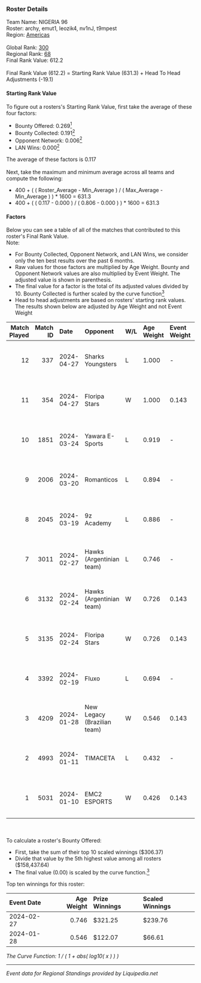 ### Roster Details<br />
Team Name: NIGERIA 96<br />
Roster: archy, emut1, leozik4, nv1nJ, t9mpest<br />
Region: [Americas]( ../standings_americas.md)<br />
<br />
Global Rank: [300](../standings_global.md)<br />
Regional Rank: [68]( ../standings_americas.md)<br />
Final Rank Value:  612.2<br />
<br />
Final Rank Value (612.2) = Starting Rank Value (631.3) + Head To Head Adjustments (-19.1)<br />

#### Starting Rank Value<br />
To figure out a rosters's Starting Rank Value, first take the average of these four factors:<br />
- Bounty Offered: 0.269[<sup>1</sup>](#table2)
- Bounty Collected: 0.191[<sup>2</sup>](#table1)
- Opponent Network: 0.006[<sup>2</sup>](#table1)
- LAN Wins: 0.000[<sup>2</sup>](#table1)

The average of these factors is 0.117<br />
<br />
Next, take the maximum and minimum average across all teams and compute the following:<br />
- 400 + ( ( Roster_Average - Min_Average ) / ( Max_Average - Min_Average ) ) * 1600 = 631.3
- 400 + ( ( 0.117 - 0.000 ) / ( 0.806 - 0.000 ) ) * 1600 = 631.3


#### Factors<br />
Below you can see a table of all of the matches that contributed to this roster's Final Rank Value.<br />
Note:<br />

- For Bounty Collected, Opponent Network, and LAN Wins, we consider only the ten best results over the past 6 months.
- Raw values for those factors are multiplied by Age Weight. Bounty and Opponent Network values are also multiplied by Event Weight. The adjusted value is shown in parenthesis.
- The final value for a factor is the total of its adjusted values divided by 10. Bounty Collected is further scaled by the curve function[<sup>3</sup>](#curveFunction)
- Head to head adjustments are based on rosters' starting rank values. The results shown below are adjusted by Age Weight and not Event Weight
<span id="table1"></span><br />


| Match Played | Match ID | Date       | Opponent                    | W/L | Age Weight | Event Weight | Bounty Collected | Opponent Network | LAN Wins  | H2H Adj. | Roster                                  |
| -: | -: | :- | :- | :- | :- | :- | :- | :- | :- | -: | :- |
|           12 |      337 | 2024-04-27 | Sharks Youngsters           | L   | 1.000      | -            | -                | -                | -         |   -16.43 | archy, emut1, leozik4, nv1nJ, t9mpest   |
|           11 |      354 | 2024-04-27 | Floripa Stars               | W   | 1.000      | 0.143        | 0.001 (0.000)    | 0.181 (0.026)    | 0 (0.000) |    17.99 | archy, emut1, leozik4, nv1nJ, t9mpest   |
|           10 |     1851 | 2024-03-24 | Yawara E-Sports             | L   | 0.919      | -            | -                | -                | -         |   -10.43 | deemO, leozik4, nv1nJ, predict, t9mpest |
|            9 |     2006 | 2024-03-20 | Romanticos                  | L   | 0.894      | -            | -                | -                | -         |   -12.72 | deemO, leozik4, nv1nJ, predict, t9mpest |
|            8 |     2045 | 2024-03-19 | 9z Academy                  | L   | 0.886      | -            | -                | -                | -         |   -14.12 | deemO, leozik4, nv1nJ, predict, t9mpest |
|            7 |     3011 | 2024-02-27 | Hawks (Argentinian team)    | L   | 0.746      | -            | -                | -                | -         |   -10.57 | deemO, leozik4, nv1nJ, predict, t9mpest |
|            6 |     3132 | 2024-02-24 | Hawks (Argentinian team)    | W   | 0.726      | 0.143        | 0.003 (0.000)    | 0.134 (0.014)    | 0 (0.000) |    12.50 | deemO, leozik4, nv1nJ, predict, t9mpest |
|            5 |     3135 | 2024-02-24 | Floripa Stars               | W   | 0.726      | 0.143        | 0.001 (0.000)    | 0.181 (0.019)    | 0 (0.000) |    12.67 | deemO, leozik4, nv1nJ, predict, t9mpest |
|            4 |     3392 | 2024-02-19 | Fluxo                       | L   | 0.694      | -            | -                | -                | -         |    -2.34 | leozik4, nv1nJ, predict, rN, t9mpest    |
|            3 |     4209 | 2024-01-28 | New Legacy (Brazilian team) | W   | 0.546      | 0.143        | 0.000 (0.000)    | 0.038 (0.003)    | 0 (0.000) |     7.66 | archy, deemO, dudinho, leozik4, t9mpest |
|            2 |     4993 | 2024-01-11 | TIMACETA                    | L   | 0.432      | -            | -                | -                | -         |    -6.20 | archy, dudinho, nv1nJ, sigma, t9mpest   |
|            1 |     5031 | 2024-01-10 | EMC2 ESPORTS                | W   | 0.426      | 0.143        | 0.000 (0.000)    | 0.000 (0.000)    | 0 (0.000) |     2.84 | archy, dudinho, nv1nJ, sigma, t9mpest   |

<br />
<span id="table2"></span><br />
To calculate a roster's Bounty Offered:<br />

- First, take the sum of their top 10 scaled winnings ($306.37)
- Divide that value by the 5th highest value among all rosters ($158,437.64)
- The final value (0.00) is scaled by the curve function.[<sup>3</sup>](#curveFunction)

Top ten winnings for this roster:<br />

| Event Date | Age Weight | Prize Winnings | Scaled Winnings |
| :- | -: | :- | :- |
| 2024-02-27 |      0.746 | $321.25        | $239.76         |
| 2024-01-28 |      0.546 | $122.07        | $66.61          |


<span id="curveFunction"></span>_The Curve Function: 1 / ( 1 + abs( log10( x ) ) )_<br />

---
_Event data for Regional Standings provided by Liquipedia.net_<br />
